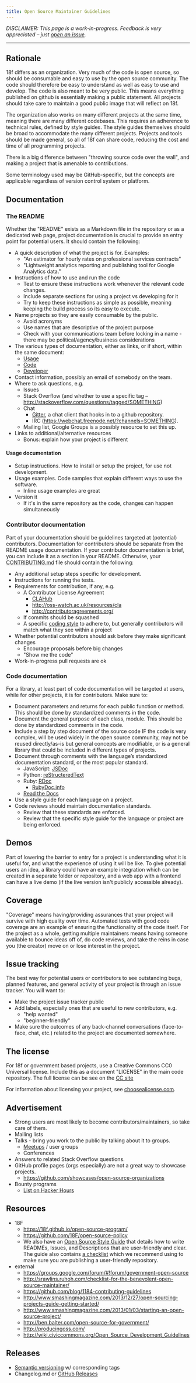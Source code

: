 ```yaml
---
title: Open Source Maintainer Guidelines
---
```


*DISCLAIMER: This page is a work-in-progress. Feedback is very appreciated – just [open an issue](https://github.com/18F/open-source-program/issues/new).*

---

## Rationale

18f differs as an organization. Very much of the code is open source, so should be consumable and easy to use by the open source community. The code should therefore be easy to understand as well as easy to use and develop. The code is also meant to be very public. This means everything published on github is essentially making a public statement. All projects should take care to maintain a good public image that will reflect on 18f.

The organization also works on many different projects at the same time, meaning there are many different codebases. This requires an adherence to technical rules, defined by style guides. The style guides themselves should be broad to accommodate the many different projects. Projects and tools should be made general, so all of 18f can share code, reducing the cost and time of all programming projects.

There is a big difference between "throwing source code over the wall", and making a project that is amenable to contributions.

Some terminology used may be GitHub-specific, but the concepts are applicable regardless of version control system or platform.

## Documentation

### The README

Whether the "README" exists as a Markdown file in the repository or as a dedicated web page, project documentation is crucial to provide an entry point for potential users. It should contain the following:

* A quick description of what the project is for. Examples:
    * "An estimator for hourly rates on professional services contracts"
    * "Lightweight analytics reporting and publishing tool for Google Analytics data."
* Instructions of how to use and run the code
    * Test to ensure these instructions work whenever the relevant code changes.
    * Include separate sections for using a project vs developing for it
    * Try to keep these instructions as simple as possible, meaning keeping the build process so its easy to execute.
* Name projects so they are easily consumable by the public.
    * Avoid acronyms
    * Use names that are descriptive of the project purpose
    * Check with your communications team before locking in a name - there may be political/agency/business considerations
* The various types of documentation, either as links, or if short, within the same document:
    * [Usage](#usage-documentation)
    * [Code](#code-documentation)
    * [Developer](#developer-documentation)
* Contact information, possibly an email of somebody on the team.
* Where to ask questions, e.g.
    * Issues
    * Stack Overflow (and whether to use a specific tag – http://stackoverflow.com/questions/tagged/SOMETHING)
    * Chat
        * [Gitter](https://gitter.im/), a chat client that hooks in to a github repository.
        * IRC (https://webchat.freenode.net/?channels=SOMETHING).
    * Mailing list, Google Groups is a possibly resource to set this up.
* Links to additional/alternative resources
    * Bonus: explain how your project is different

#### Usage documentation

* Setup instructions. How to install or setup the project, for use not development.
* Usage examples. Code samples that explain different ways to use the software.
    * Inline usage examples are great
* Version it
    * If it's in the same repository as the code, changes can happen simultaneously

### Contributor documentation

Part of your documentation should be guidelines targeted at (potential) contributors. Documentation for contributers should be separate from the README usage documentation. If your contributor documentation is brief, you can include it as a section in your README. Otherwise, your [CONTRIBUTING.md](https://help.github.com/articles/setting-guidelines-for-repository-contributors/) file should contain the following:

* Any additional setup steps specific for development.
* Instructions for running the tests.
* Requirements for contribution, if any, e.g.
    * A Contributor License Agreement
        * [CLAHub](https://www.clahub.com/)
        * http://oss-watch.ac.uk/resources/cla
        * http://contributoragreements.org/
    * If commits should be squashed
    * A specific [coding style](#style) to adhere to, but generally contributors will match what they see within a project
* Whether potential contributors should ask before they make significant changes
    * Encourage proposals before big changes
    * "Show me the code"
* Work-in-progress pull requests are ok


### Code documentation

For a library, at least part of code documentation will be targeted at users, while for other projects, it is for contributors. Make sure to:

* Document parameters and returns for each public function or method. This should be done by standardized comments in the code.
* Document the general purpose of each class, module. This should be done by standardized comments in the code.
* Include a step by step document of the source code IF the code is very complex, will be used widely in the open source community, may not be reused directly/as-is but general concepts are modifiable, or is a general library that could be included in different types of projects.
* Document through comments with the language’s standardized documentation standard, or the most popular standard.
    * JavaScript: [JSDoc](http://usejsdoc.org/)
    * Python: [reStructeredText](https://docs.python.org/devguide/documenting.html)
    * Ruby: [RDoc](http://ruby-doc.org/gems/docs/r/rdoc-4.1.2/RDoc/Markup.html)
        * [RubyDoc.info](http://www.rubydoc.info/)
    * [Read the Docs](https://readthedocs.org/)
* Use a style guide for each language on a project.
* Code reviews should maintain documentation standards.
    * Review that these standards are enforced.
    * Review that the specific style guide for the language or project are being enforced.

## Demos

Part of lowering the barrier to entry for a project is understanding what it is useful for, and what the experience of using it will be like. To give potential users an idea, a library could have an example integration which can be created in a separate folder or repository, and a web app with a frontend can have a live demo (if the live version isn't publicly accessible already).

## Coverage

"Coverage" means having/providing assurances that your project will survive with high quality over time. Automated tests with good code coverage are an example of ensuring the functionality of the code itself. For the project as a whole, getting multiple maintainers means having someone available to bounce ideas off of, do code reviews, and take the reins in case you (the creator) move on or lose interest in the project.

## Issue tracking

The best way for potential users or contributors to see outstanding bugs, planned features, and general activity of your project is through an issue tracker. You will want to:

* Make the project issue tracker public
* Add labels, especially ones that are useful to new contributors, e.g.
    * "help wanted"
    * "beginner-friendly"
* Make sure the outcomes of any back-channel conversations (face-to-face, chat, etc.) related to the project are documented somewhere.

## The license

For 18f or government based projects, use a Creative Commons CC0 Universal license. Include this as a document "LICENSE" in the main code repository. The full license can be see on the [CC site](http://creativecommons.org/publicdomain/zero/1.0/)

For information about licensing your project, see [choosealicense.com](http://choosealicense.com).

## Advertisement

* Strong users are most likely to become contributors/maintainers, so take care of them.
* Mailing lists
* Talks - bring you work to the public by talking about it to groups.
    * [Meetups](http://www.meetup.com/) / user groups
    * Conferences
* Answers to related Stack Overflow questions.
* GitHub profile pages (orgs especially) are not a great way to showcase projects.
    * https://github.com/showcases/open-source-organizations
* Bounty programs
    * [List on Hacker Hours](http://hackerhours.org/resources.html#getting-involved-in-open-source)

## Resources

* 18F
    * https://18f.github.io/open-source-program/
    * https://github.com/18F/open-source-policy
    * We also have an [Open Source Style Guide](https://pages.18f.gov/open-source-guide/) that details how to write READMEs, Issues, and Descriptions that are user-friendly and clear. The guide also contains [a checklist](https://pages.18f.gov/open-source-guide/github-repo-checklist/) which we recommend using to make sure you are publishing a user-friendly repository.
* external
    * https://groups.google.com/forum/#!forum/government-open-source
    * http://srawlins.ruhoh.com/checklist-for-the-benevolent-open-source-maintainer/
    * https://github.com/blog/1184-contributing-guidelines
    * http://www.smashingmagazine.com/2013/12/27/open-sourcing-projects-guide-getting-started/
    * http://www.smashingmagazine.com/2013/01/03/starting-an-open-source-project/
    * http://ben.balter.com/open-source-for-government/
    * http://producingoss.com/
    * http://wiki.civiccommons.org/Open_Source_Development_Guidelines

## Releases

* [Semantic versioning](http://semver.org/) w/ corresponding tags
* Changelog.md or [GitHub Releases](https://help.github.com/categories/releases/)
